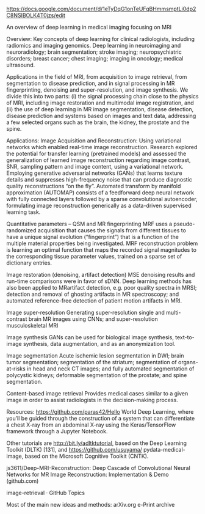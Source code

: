 https://docs.google.com/document/d/1eTyDqG1onTeUFqBHmmsmptLi0dp2C8NSIBOLK4T0jzs/edit

An overview of deep learning in medical imaging focusing on MRI

Overview:
Key concepts of deep learning for clinical radiologists, including radiomics and imaging genomics. Deep learning in neuroimaging and neuroradiology; brain segmentation; stroke imaging; neuropsychiatric disorders; breast cancer; chest imaging; imaging in oncology; medical ultrasound.

Applications in the field of MRI, from acquisition to image retrieval, from segmentation to disease prediction, and in signal processing in MR fingerprinting, denoising and super-resolution, and image synthesis. We divide this into two parts: (i) the signal processing chain close to the physics of MRI, including image restoration and multimodal image registration, and (ii) the use of deep learning in MR image segmentation, disease detection, disease prediction and systems based on images and text data, addressing a few selected organs such as the brain, the kidney, the prostate and the spine.

Applications:
Image Acquisition and Reconstruction:
Using variational networks which enabled real-time image reconstruction. Research explored the potential for transfer learning (pretrained models) and assessed the generalization of learned image reconstruction regarding image contrast, SNR, sampling pattern and image content, using a variational network. Employing generative adversarial networks (GANs) that learns texture details and suppresses high-frequency noise that can produce diagnostic quality reconstructions “on the fly”. Automated transform by manifold approximation (AUTOMAP) consists of a feedforward deep neural network with fully connected layers followed by a sparse convolutional autoencoder, formulating image reconstruction generically as a data-driven supervised learning task.

Quantitative parameters – QSM and MR fingerprinting
MRF uses a pseudo-randomized acquisition that causes the signals from different tissues to have a unique signal evolution (“fingerprint”) that is a function of the multiple material properties being investigated. MRF reconstruction problem is learning an optimal function that maps the recorded signal magnitudes to the corresponding tissue parameter values, trained on a sparse set of dictionary entries.

Image restoration (denoising, artifact detection)
MSE denoising results and run-time comparisons were in favor of sDNN. Deep learning methods has also been applied to MRartifact detection, e.g. poor quality spectra in MRSI; detection and removal of ghosting artifacts in MR spectroscopy; and automated reference-free detection of patient motion artifacts in MRI.



Image super-resolution
Generating super-resolution single and multi-contrast brain MR images using CNNs; and super-resolution musculoskeletal MRI

Image synthesis
GANs can be used for biological image synthesis, text-to-image synthesis, data augmentation, and as an anonymization tool.

Image segmentation
Acute ischemic lesion segmentation in DWI; brain tumor segmentation; segmentation of the striatum; segmentation of organs-at-risks in head and neck CT images; and fully automated segmentation of polycystic kidneys; deformable segmentation of the prostate; and spine segmentation.

Content-based image retrieval
Provides medical cases similar to a given image in order to assist radiologists in the decision-making process.

Resources:
https://github.com/paras42/Hello World Deep Learning, where you’ll be guided through the construction of a system that can differentiate a chest X-ray from an abdominal X-ray using the Keras/TensorFlow framework through a Jupyter Notebook.

Other tutorials are http://bit.ly/adltktutorial, based on the Deep Learning Toolkit (DLTK) [131], and https://github.com/usuyama/ pydata-medical-image, based on the Microsoft Cognitive Toolkit (CNTK).

js3611/Deep-MRI-Reconstruction: Deep Cascade of Convolutional Neural Networks for MR Image Reconstruction: Implementation & Demo (github.com)

image-retrieval · GitHub Topics

Most of the main new ideas and methods: arXiv.org e-Print archive
